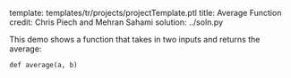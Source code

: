 template: templates/tr/projects/projectTemplate.ptl
title: Average Function
credit: Chris Piech and Mehran Sahami
solution: ../soln.py

This demo shows a function that takes in two inputs and returns the average:

```
def average(a, b)
```
